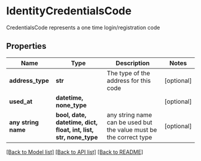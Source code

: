 # IdentityCredentialsCode

CredentialsCode represents a one time login/registration code

## Properties
Name | Type | Description | Notes
------------ | ------------- | ------------- | -------------
**address_type** | **str** | The type of the address for this code | [optional] 
**used_at** | **datetime, none_type** |  | [optional] 
**any string name** | **bool, date, datetime, dict, float, int, list, str, none_type** | any string name can be used but the value must be the correct type | [optional]

[[Back to Model list]](../README.md#documentation-for-models) [[Back to API list]](../README.md#documentation-for-api-endpoints) [[Back to README]](../README.md)


